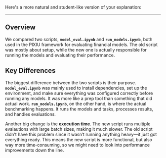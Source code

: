 Here's a more natural and student-like version of your explanation:

---

## **Overview**  
We compared two scripts, **`model_eval.ipynb`** and **`run_models.ipynb`**, both used in the PIXIU framework for evaluating financial models. The old script was mostly about setup, while the new one is actually responsible for running the models and evaluating their performance.  

## **Key Differences**  
The biggest difference between the two scripts is their purpose. **`model_eval.ipynb`** was mainly used to install dependencies, set up the environment, and make sure everything was configured correctly before running any models. It was more like a prep tool than something that did actual work. **`run_models.ipynb`**, on the other hand, is where the actual benchmarking happens. It runs the models and tasks, processes results, and handles evaluations.  

Another big change is the **execution time**. The new script runs multiple evalautions with large batch sizes, making it much slower. The old script didn’t have this problem since it wasn’t running anything heavy—it just got everything ready. This means the new script is more functional, but also way more time-consuming, so we might need to look into performance improvements down the line.  

